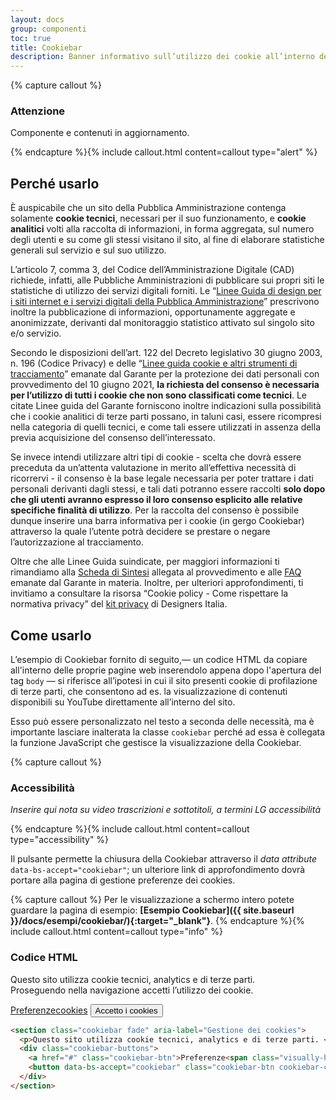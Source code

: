 ```yaml
---
layout: docs
group: componenti
toc: true
title: Cookiebar
description: Banner informativo sull’utilizzo dei cookie all’interno del sito web; perché e come usarlo 
---
```


{% capture callout %}

### Attenzione

Componente e contenuti in aggiornamento.

{% endcapture %}{% include callout.html content=callout type="alert" %}

## Perché usarlo

È auspicabile che un sito della Pubblica Amministrazione contenga solamente **cookie tecnici**, necessari per il suo funzionamento, e **cookie analitici** volti alla raccolta di informazioni, in forma aggregata, sul numero degli utenti e su come gli stessi visitano il sito, al fine di elaborare statistiche generali sul servizio e sul suo utilizzo. 

L’articolo 7, comma 3, del Codice dell’Amministrazione Digitale (CAD) richiede, infatti, alle Pubbliche Amministrazioni di pubblicare sui propri siti le statistiche di utilizzo dei servizi digitali forniti. Le “[Linee Guida di design per i siti internet e i servizi digitali della Pubblica Amministrazione](https://designers.italia.it/linee-guida/)” prescrivono inoltre la pubblicazione di informazioni, opportunamente aggregate e anonimizzate, derivanti dal monitoraggio statistico attivato sul singolo sito e/o servizio.  

Secondo le disposizioni dell’art. 122 del Decreto legislativo 30 giugno 2003, n. 196 (Codice Privacy) e delle “[Linee guida cookie e altri strumenti di tracciamento](https://www.garanteprivacy.it/web/guest/home/docweb/-/docweb-display/docweb/9677876)” emanate dal Garante per la protezione dei dati personali con provvedimento del 10 giugno 2021, **la richiesta del consenso è necessaria per l’utilizzo di tutti i cookie che non sono classificati come tecnici**. Le citate Linee guida del Garante forniscono inoltre indicazioni sulla possibilità che i cookie analitici di terze parti  possano, in taluni casi, essere ricompresi nella categoria di quelli tecnici, e come tali essere utilizzati in assenza della previa acquisizione del consenso dell’interessato. 

Se invece intendi utilizzare altri tipi di cookie - scelta che dovrà essere preceduta da un’attenta valutazione in merito all’effettiva necessità di ricorrervi - il consenso è la base legale necessaria per poter trattare i dati personali derivanti dagli stessi, e tali dati potranno essere raccolti **solo dopo che gli utenti avranno espresso il loro consenso esplicito alle relative specifiche finalità di utilizzo**. Per la raccolta del consenso è possibile dunque inserire una barra informativa per i cookie (in gergo Cookiebar) attraverso la quale l’utente potrà decidere se prestare o negare l’autorizzazione al tracciamento. 

Oltre che alle Linee Guida suindicate, per maggiori informazioni ti rimandiamo alla [Scheda di Sintesi](https://www.garanteprivacy.it/garante/document?ID=9679270) allegata al provvedimento e alle [FAQ](https://www.gpdp.it/faq/cookie) emanate dal Garante in materia.
Inoltre, per ulteriori approfondimenti, ti invitiamo a consultare la risorsa “Cookie policy - Come rispettare la normativa privacy” del [kit privacy](https://designers.italia.it/kit/privacy/) di Designers Italia.

## Come usarlo

L’esempio di Cookiebar fornito di seguito,— un codice HTML da copiare all'interno delle proprie pagine web inserendolo appena dopo l'apertura del tag `body` — si riferisce all’ipotesi in cui il sito presenti cookie di profilazione di terze parti, che consentono ad es. la visualizzazione di contenuti disponibili su YouTube direttamente all’interno del sito.

Esso può essere personalizzato nel testo a seconda delle necessità, ma è importante lasciare inalterata la classe `cookiebar` perché ad essa è collegata la funzione JavaScript che gestisce la visualizzazione della Cookiebar.

{% capture callout %}

### Accessibilità

_Inserire qui nota su video trascrizioni e sottotitoli, a termini LG accessibilità_

{% endcapture %}{% include callout.html content=callout type="accessibility" %}

Il pulsante permette la chiusura della Cookiebar attraverso il _data attribute_ `data-bs-accept="cookiebar"`; un ulteriore link di approfondimento dovrà portare alla pagina di gestione preferenze dei cookies.

{% capture callout %}
Per le visualizzazione a schermo intero potete guardare la pagina di esempio: **[Esempio Cookiebar]({{ site.baseurl }}/docs/esempi/cookiebar/){:target="\_blank"}**.
{% endcapture %}{% include callout.html content=callout type="info" %}

### Codice HTML

<script>
  document.addEventListener("DOMContentLoaded", function() {
    bootstrap.Cookiebar.clearCookie()
  })
</script>

<style>
  /* Style override for Documentation purposes */

  .bd-example .cookiebar {
    /*display: block !important;*/
    position: relative !important;
  }

  /*@media (min-width: 768px) {
    .bd-example .cookiebar {
      display: flex !important;
    }
  }*/

}
</style>
<div class="bd-example">
    <section class="cookiebar fade" aria-label="Gestione dei cookies">
        <p>Questo sito utilizza cookie tecnici, analytics e di terze parti. <br>Proseguendo nella navigazione accetti l’utilizzo dei cookie.</p>
        <div class="cookiebar-buttons">
            <a href="#" class="cookiebar-btn">Preferenze<span class="visually-hidden">cookies</span></a>
            <button data-bs-accept="cookiebar" class="cookiebar-btn cookiebar-confirm">Accetto<span class="visually-hidden"> i cookies</span></button>
        </div>
    </section>
</div>

```html
<section class="cookiebar fade" aria-label="Gestione dei cookies">
  <p>Questo sito utilizza cookie tecnici, analytics e di terze parti. <br />Proseguendo nella navigazione accetti l’utilizzo dei cookie.</p>
  <div class="cookiebar-buttons">
    <a href="#" class="cookiebar-btn">Preferenze<span class="visually-hidden">cookies</span></a>
    <button data-bs-accept="cookiebar" class="cookiebar-btn cookiebar-confirm">Accetto<span class="visually-hidden"> i cookies</span></button>
  </div>
</section>
```
